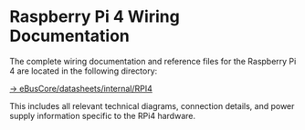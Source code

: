 # Raspberry Pi 4 Wiring Documentation

The complete wiring documentation and reference files for the Raspberry Pi 4 are located in the following directory:

[→ eBusCore/datasheets/internal/RPI4](../../datasheets/internal/RPI4)

This includes all relevant technical diagrams, connection details, and power supply information specific to the RPi4 hardware.
